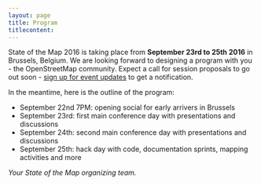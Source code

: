 ```yaml
---
layout: page
title: Program
titlecontent:
---
```


State of the Map 2016 is taking place from **September 23rd to 25th 2016** in Brussels, Belgium. We are looking forward to designing a program with you - the OpenStreetMap community. Expect a call for session proposals to go out soon - <a href="{{site.baseurl}}">sign up for event updates</a> to get a notification.

In the meantime, here is the outline of the program:

- September 22nd 7PM: opening social for early arrivers in Brussels
- September 23rd: first main conference day with presentations and discussions
- September 24th: second main conference day with presentations and discussions
- September 25th: hack day with code, documentation sprints, mapping activities and more

*Your State of the Map organizing team.*
